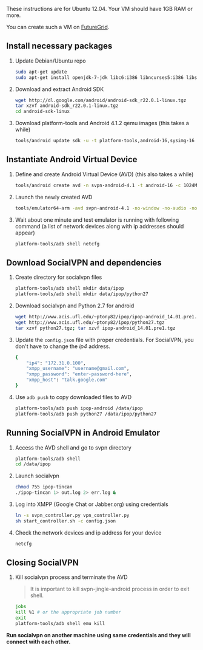 These instructions are for Ubuntu 12.04. Your VM should have 1GB RAM or more.

You can create such a VM on
[FutureGrid](http://manual.futuregrid.org/openstackgrizzly.html).

## Install necessary packages

1.  Update Debian/Ubuntu repo

    ```bash
    sudo apt-get update
    sudo apt-get install openjdk-7-jdk libc6:i386 libncurses5:i386 libstdc++6:i386
    ```

2.  Download and extract Android SDK

    ```bash
    wget http://dl.google.com/android/android-sdk_r22.0.1-linux.tgz
    tar xzvf android-sdk_r22.0.1-linux.tgz
    cd android-sdk-linux
    ```

3.  Download platform-tools and Android 4.1.2 qemu images (this takes a while)

    ```bash
    tools/android update sdk -u -t platform-tools,android-16,sysimg-16
    ```

## Instantiate Android Virtual Device

1.  Define and create Android Virtual Device (AVD) (this also takes a while)

    ```bash
    tools/android create avd -n svpn-android-4.1 -t android-16 -c 1024M --abi armeabi-v7a
    ```

2.  Launch the newly created AVD

    ```bash
    tools/emulator64-arm -avd svpn-android-4.1 -no-window -no-audio -no-skin &> log.txt &
    ```

3.  Wait about one minute and test emulator is running with following command (a
    list of network devices along with ip addresses should appear)

    ```bash
    platform-tools/adb shell netcfg
    ```

## Download SocialVPN and dependencies

1.  Create directory for socialvpn files

    ```bash
    platform-tools/adb shell mkdir data/ipop
    platform-tools/adb shell mkdir data/ipop/python27
    ```

2.  Download socialvpn and Python 2.7 for android

    ```bash
    wget http://www.acis.ufl.edu/~ptony82/ipop/ipop-android_14.01.pre1.tgz
    wget http://www.acis.ufl.edu/~ptony82/ipop/python27.tgz
    tar xzvf python27.tgz; tar xzvf ipop-android_14.01.pre1.tgz
    ```

3.  Update the `config.json` file with proper credentials. For SocialVPN, you
    don't have to change the *ip4* address.


    ```bash
    {
        "ip4": "172.31.0.100",
        "xmpp_username": "username@gmail.com",
        "xmpp_password": "enter-password-here",
        "xmpp_host": "talk.google.com"
    }
    ```

3.  Use `adb push` to copy downloaded files to AVD

    ```bash
    platform-tools/adb push ipop-android /data/ipop
    platform-tools/adb push python27 /data/ipop/python27
    ```

## Running SocialVPN in Android Emulator

1.  Access the AVD shell and go to svpn directory

    ```bash
    platform-tools/adb shell
    cd /data/ipop
    ```

2.  Launch socialvpn

    ```bash
    chmod 755 ipop-tincan
    ./ipop-tincan 1> out.log 2> err.log &
    ```

3.  Log into XMPP (Google Chat or Jabber.org) using credentials

    ```bash
    ln -s svpn_controller.py vpn_controller.py
    sh start_controller.sh -c config.json
    ```

4.  Check the network devices and ip address for your device

    ```bash
    netcfg
    ```

## Closing SocialVPN

1.  Kill socialvpn process and terminate the AVD

    >   It is important to kill svpn-jingle-android process in order to exit
    >   shell.

    ```bash
    jobs
    kill %1 # or the appropriate job number
    exit
    platform-tools/adb shell emu kill
    ```

**Run socialvpn on another machine using same credentials and they will connect
with each other.**
